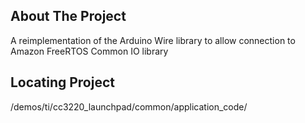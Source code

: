 ## About The Project
A reimplementation of the Arduino Wire library to allow connection to Amazon FreeRTOS Common IO library

## Locating Project
/demos/ti/cc3220_launchpad/common/application_code/
